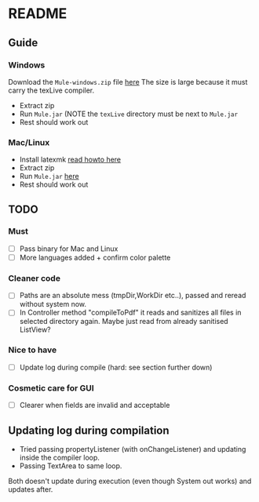 # README

## Guide

### Windows

Download the `Mule-windows.zip` file [here](https://github.com/alexanderlhc/Mule/releases)
The size is large because it must carry the texLive compiler.

* Extract zip
* Run `Mule.jar` (NOTE the `texLive` directory must be next to `Mule.jar`
* Rest should work out

### Mac/Linux

* Install latexmk [read howto here](https://mg.readthedocs.io/latexmk.html)
* Extract zip
* Run `Mule.jar` [here](https://github.com/alexanderlhc/Mule/releases)
* Rest should work out

## TODO

### Must 

- [ ] Pass binary for Mac and Linux
- [ ] More languages added + confirm color palette

### Cleaner code

- [ ] Paths are an absolute mess (tmpDir,WorkDir etc..), passed and reread without system now.
- [ ] In Controller method "compileToPdf" it reads and sanitizes all files in selected directory again. Maybe just read from already sanitised ListView?

### Nice to have

- [ ] Update log during compile (hard: see section further down)

### Cosmetic care for GUI

- [ ] Clearer when fields are invalid and acceptable

## Updating log during compilation

* Tried passing propertyListener (with onChangeListener) and updating inside the compiler loop.
* Passing TextArea to same loop.

Both doesn't update during execution (even though System out works) and updates after.

